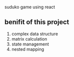 suduko game using react 

## benifit of this project

1. complex data structure
2. matrix calculation
3. state management
4. nested mapping
